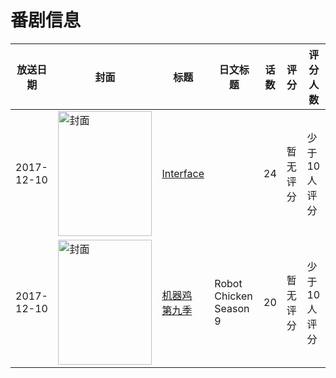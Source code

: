 # 番剧信息

|放送日期|封面|标题|日文标题|话数|评分|评分人数|
|---|---|---|---|---|---|---|
|2017-12-10|<img src="https://lain.bgm.tv/pic/cover/c/d0/5d/390055_z6J90.jpg" alt="封面" style="width:150px;height:200px;object-fit:cover;">|[Interface](https://bangumi.tv/subject/390055)||24|暂无评分|少于10人评分|
|2017-12-10|<img src="https://lain.bgm.tv/pic/cover/c/b6/4f/292871_ush98.jpg" alt="封面" style="width:150px;height:200px;object-fit:cover;">|[机器鸡 第九季](https://bangumi.tv/subject/292871)|Robot Chicken Season 9|20|暂无评分|少于10人评分|

